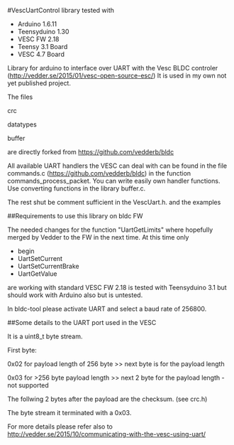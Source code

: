 #VescUartControl library
tested with
- Arduino 1.6.11
- Teensyduino 1.30 
- VESC FW 2.18
- Teensy 3.1 Board
- VESC 4.7 Board

Library for arduino to interface over UART with the Vesc BLDC controler (http://vedder.se/2015/01/vesc-open-source-esc/)
It is used in my own not yet published project.

The files

crc

datatypes

buffer

are directly forked from https://github.com/vedderb/bldc


All available UART handlers the VESC can deal with can be found in the file commands.c (https://github.com/vedderb/bldc)
in the function commands_process_packet. You can write easily own handler functions. Use converting functions in 
the library buffer.c.

The rest shut be comment sufficient in the VescUart.h. and the examples

##Requirements to use this library on bldc FW

The needed changes for the function "UartGetLimits" where hopefully merged by Vedder to the FW in the next time.
At this time only
- begin
- UartSetCurrent
- UartSetCurrentBrake
- UartGetValue

are working with standard VESC FW 2.18 is tested with Teensyduino 3.1 but should work with Arduino also but is untested.

In bldc-tool please activate UART and select a baud rate of 256800.



##Some details to the UART port used in the VESC

It is a uint8_t byte stream. 

First byte: 

0x02 for payload length of 256 byte >> next byte is for the payload length 

0x03 for >256 byte payload length  >> next 2 byte for the payload length - not supported

The follwing 2 bytes after the payload are the checksum. (see crc.h)

The byte stream it terminated with a 0x03.

For more details please refer also to http://vedder.se/2015/10/communicating-with-the-vesc-using-uart/



